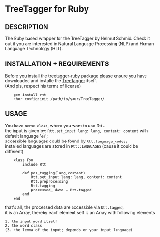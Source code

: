 TreeTagger for Ruby
===================

DESCRIPTION
-------------------
The Ruby based wrapper for the TreeTagger by Helmut Schmid.
Check it out if you are interested
in Natural Language Processing (NLP) and Human Language Technology (HLT).

INSTALLATION + REQUIREMENTS
-------------------
Before you install the treetagger-ruby package please ensure you have downloaded and installe the [TreeTagger](http://www.ims.uni-stuttgart.de/projekte/corplex/TreeTagger/) itself.  
(And pls, respect his terms of license)

		gem install rtt
		thor config:init /path/to/your/TreeTagger/
	
USAGE
-------------------

You have some `class`, where you want to use Rtt ..  
the input is given by: `Rtt.set_input lang: lang, content: content` with default language '`en`';  
accessible languages could be found by `Rtt.language_codes`;  
installed languages are stored in `Rtt::LANGUAGES` (cause it could be different)


		class Foo
			include Rtt
			
			def pos_tagging(lang,content)
				Rtt.set_input lang: lang, content: content
				Rtt.preprocessing
				Rtt.tagging
				processed_ data = Rtt.tagged
			end
		end

that's all, the processed data are accessible via `Rtt.tagged`,  
it is an Array, thereby each element self is an Array with following elements

	1. the input word itself
	2. the word class
	(3. the lemma of the input; depends on your input language)


